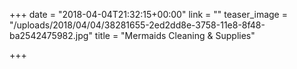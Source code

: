 +++
date = "2018-04-04T21:32:15+00:00"
link = ""
teaser_image = "/uploads/2018/04/04/38281655-2ed2dd8e-3758-11e8-8f48-ba2542475982.jpg"
title = "Mermaids Cleaning & Supplies"

+++
